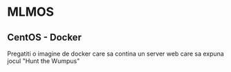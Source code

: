 # MLMOS
## CentOS - Docker
Pregatiti o imagine de docker care sa contina un server web care sa expuna jocul "Hunt the Wumpus"
